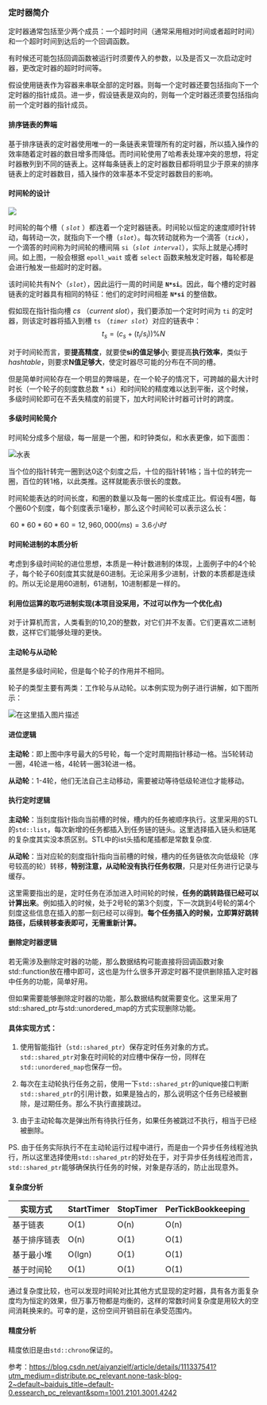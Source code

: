### 定时器简介

定时器通常包括至少两个成员：一个超时时间（通常采用相对时间或者超时时间）和一个超时时间到达后的一个回调函数。

有时候还可能包括回调函数被运行时须要传入的参数，以及是否又一次启动定时器，更改定时器的超时时间等。

假设使用链表作为容器来串联全部的定时器。则每一个定时器还要包括指向下一个定时器的指针成员。进一步，假设链表是双向的，则每一个定时器还须要包括指向前一个定时器的指针成员。


#### 排序链表的弊端

基于排序链表的定时器使用唯一的一条链表来管理所有的定时器，所以插入操作的效率随着定时器的数目增多而降低。而时间轮使用了哈希表处理冲突的思想，将定时器散列到不同的链表上。这样每条链表上的定时器数目都将明显少于原来的排序链表上的定时器数目，插入操作的效率基本不受定时器数目的影响。



#### 时间轮的设计

![](D:\interview\面试\c++并发\协程\brpc\image\TimwWheel.jpg)

时间轮的每个槽（ *`slot`* ）都连着一个定时器链表。时间轮以恒定的速度顺时针转动，每转动一次，就指向下一个槽（*`slot`*）。每次转动就称为一个滴答（*`tick`*），一个滴答的时间称为时间轮的槽间隔 `si`（*`slot interval`*），实际上就是心搏时间。如上图，一般会根据 `epoll_wait` 或者 `select` 函数来触发定时器，每轮都是会进行触发一些超时的定时器。

该时间轮共有N个（*`slot`*），因此运行一周的时间是 **`N*si`**。因此，每个槽的定时器链表的定时器具有相同的特征：他们的定时时间相差  **`N*si`**  的整倍数。

假如现在指针指向槽 *cs* （*current slot*），我们要添加一个定时时间为 `ti` 的定时器，则该定时器将插入到槽 `ts` （*`timer slot`*）对应的链表中：
$$
t_s = (c_s + (t_i / s_i))  \% N
$$





对于时间轮而言，要**提高精度**，就要使**si的值足够小**; 要提高**执行效率**，类似于 *hashtable*，则要求**N值足够大**，使定时器尽可能的分布在不同的槽。

但是简单时间轮存在一个明显的弊端是，在一个轮子的情况下，可跨越的最大计时时长（一个轮子的刻度数总数 * `si`）和时间轮的精度难以达到平衡，这个时候，多级时间轮即可在不丢失精度的前提下，加大时间轮计时器可计时的跨度。

#### 多级时间轮简介

时间轮分成多个层级，每一层是一个圈，和时钟类似，和水表更像，如下面图：

![水表](D:\interview\面试\项目\时间轮\20201218162333877.jpg#pic_center)


当个位的指针转完一圈到达0这个刻度之后，十位的指针转1格；当十位的转完一圈，百位的转1格，以此类推。这样就能表示很长的度数。

时间轮能表达的时间长度，和圈的数量以及每一圈的长度成正比。假设有4圈，每个圈60个刻度，每个刻度表示1毫秒，那么这个时间轮可以表示这么长：

​		                                 $60 * 60 * 60 * 60 = 12,960,000‬(ms) = 3.6 小时$



#### 时间轮进制的本质分析

考虑到多级时间轮的进位思想，本质是一种计数进制的体现，上面例子中的4个轮子，每个轮子60刻度其实就是60进制。无论采用多少进制，计数的本质都是连续的。所以无论是用60进制，61进制，10进制都是一样的。

#### 利用位运算的取巧进制实现(本项目没采用，不过可以作为一个优化点)

对于计算机而言，人类看到的10,20的整数，对它们并不友善。它们更喜欢二进制数，这样它们能够处理的更快。



#### 主动轮与从动轮

虽然是多级时间轮，但是每个轮子的作用并不相同。

轮子的类型主要有两类：工作轮与从动轮。以本例实现为例子进行讲解，如下图所示：

![在这里插入图片描述](D:\interview\面试\项目\时间轮\watermark,type_ZmFuZ3poZW5naGVpdGk,shadow_10,text_aHR0cHM6Ly9ibG9nLmNzZG4ubmV0L2FpeWFuemllbGY=,size_16,color_FFFFFF,t_70#pic_center)

#### 进位逻辑

**主动轮**：即上图中序号最大的5号轮，每一个定时周期指针移动一格。当5轮转动一圈，4轮进一格，4轮转一圈3轮进一格。

**从动轮**：1-4轮，他们无法自己主动移动，需要被动等待低级轮进位才能移动。



#### 执行定时逻辑

**主动轮**：当刻度指针指向当前槽的时候，槽内的任务被顺序执行。这里采用的STL的`std::list`，每次新增的任务都插入到任务链的链头。这里选择插入链头和链尾的复杂度其实没本质区别。STL中的ist头插和尾插都是常数复杂度.

**从动轮**：当对应轮的刻度指针指向当前槽的时候，槽内的任务链依次向低级轮（序号较高的轮）转移，**特别注意，从动轮没有执行任务权限**，只是对任务进行记录与缓存。

这里需要指出的是，定时任务在添加进入时间轮的时候，**任务的跳转路径已经可以计算出来**。例如插入的时候，处于2号轮的第3个刻度，下一次跳到4号轮的第4个刻度这些信息在插入的那一刻已经可以得到。**每个任务插入的时候，立即算好跳转路径，后续转移查表即可，无需重新计算。**

#### 删除定时器逻辑

若无需涉及删除定时器的功能，那么数据结构可能直接将回调函数对象std::function放在槽中即可，这也是为什么很多开源定时器不提供删除插入定时器中任务的功能，简单好用。

但如果需要能够删除定时器的功能，那么数据结构就需要变化。这里采用了std::shared_ptr与std::unordered_map的方式实现删除功能。

#### 具体实现方式：

1. 使用智能指针（`std::shared_ptr`）保存定时任务对象的方式。`std::shared_ptr`对象在时间轮的对应槽中保存一份，同样在`std::unordered_map`也保存一份。

2. 每次在主动轮执行任务之前，使用一下`std::shared_ptr`的unique接口判断`std::shared_ptr`的引用计数，如果是独占的，那么说明这个任务已经被删除，是过期任务。那么不执行直接跳过。

3. 由于主动轮每次是弹出所有待执行任务，如果任务被跳过不执行，相当于已经被删除。

PS. 由于任务实际执行不在主动轮运行过程中进行，而是由一个异步任务线程池执行，所以这里选择使用`std::shared_ptr`的好处在于，对于异步任务线程池而言，`std::shared_ptr`能够确保执行任务的时候，对象是存活的，防止出现意外。

#### 复杂度分析

| 实现方式     | StartTimer | StopTimer | PerTickBookkeeping |
| ------------ | ---------- | --------- | ------------------ |
| 基于链表     | O(1)       | O(n)      | O(n)               |
| 基于排序链表 | O(n)       | O(1)      | O(1)               |
| 基于最小堆   | O(lgn)     | O(1)      | O(1)               |
| 基于时间轮   | O(1)       | O(1)      | O(1)               |

通过复杂度比较，也可以发现时间轮对比其他方式显现的定时器，具有各方面复杂度均为恒定的效果，但万事万物都是均衡的，这样的常数时间复杂度是用较大的空间消耗换来的。可幸的是，这份空间开销目前在承受范围内。

#### 精度分析

精度依旧是由`std::chrono`保证的。



参考：https://blog.csdn.net/aiyanzielf/article/details/111337541?utm_medium=distribute.pc_relevant.none-task-blog-2~default~baidujs_title~default-0.essearch_pc_relevant&spm=1001.2101.3001.4242
